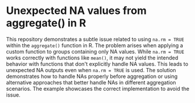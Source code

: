 # Unexpected NA values from aggregate() in R
This repository demonstrates a subtle issue related to using `na.rm = TRUE` within the `aggregate()` function in R.  The problem arises when applying a custom function to groups containing only NA values.  While `na.rm = TRUE` works correctly with functions like `mean()`, it may not yield the intended behavior with functions that don't explicitly handle NA values. This leads to unexpected NA outputs even when `na.rm = TRUE` is used. The solution demonstrates how to handle NAs properly before aggregation or using alternative approaches that better handle NAs in different aggregation scenarios.  The example showcases the correct implementation to avoid the issue. 